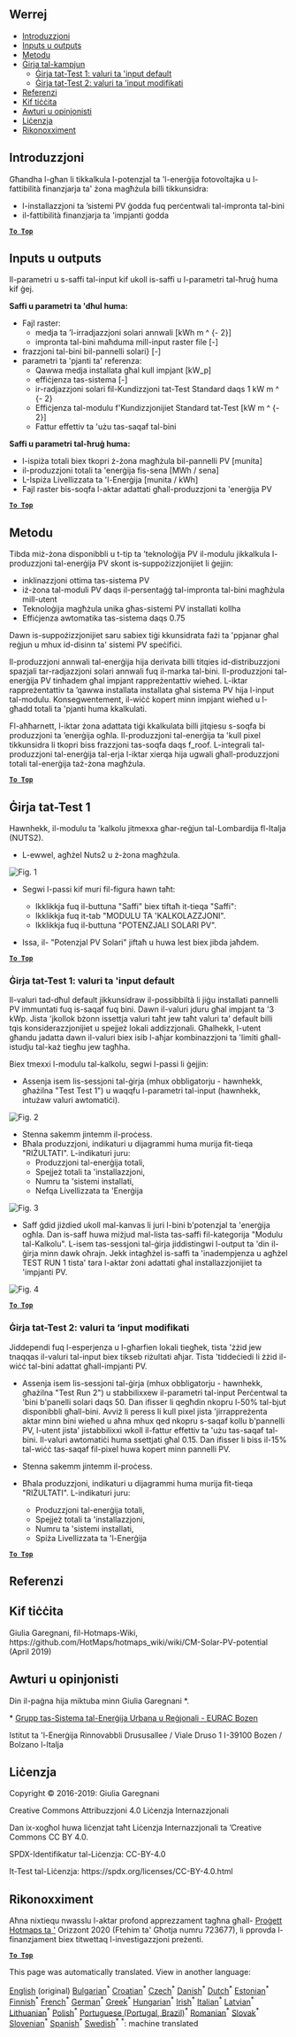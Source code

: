 <h2> Werrej </h2><ul><li> <a href="#introduction">Introduzzjoni</a> </li><li> <a href="#inputs-and-outputs">Inputs u outputs</a> </li><li> <a href="#method">Metodu</a> </li><li> <a href="#sample-run">Ġirja tal-kampjun</a> <ul><li> <a href="#test-run-1-default-input-values">Ġirja tat-Test 1: valuri ta 'input default</a> </li><li> <a href="#test-run-2-modified-input-values">Ġirja tat-Test 2: valuri ta ’input modifikati</a> </li></ul></li><li> <a href="#references">Referenzi</a> </li><li> <a href="#how-to-cite">Kif tiċċita</a> </li><li> <a href="#authors-and-reviewers">Awturi u opinjonisti</a> </li><li> <a href="#license">Liċenzja</a> </li><li> <a href="#acknowledgement">Rikonoxximent</a> </li></ul><h2> Introduzzjoni </h2><p> Għandha l-għan li tikkalkula l-potenzjal ta 'l-enerġija fotovoltajka u l-fattibilità finanzjarja ta' żona magħżula billi tikkunsidra: </p><ul><li> l-installazzjoni ta ’sistemi PV ġodda fuq perċentwali tal-impronta tal-bini </li><li> il-fattibilità finanzjarja ta 'impjanti ġodda </li></ul><p><ins> <code><strong><a href="#table-of-contents">To Top</a></strong></code> </ins> </p><h2> Inputs u outputs </h2><p> Il-parametri u s-saffi tal-input kif ukoll is-saffi u l-parametri tal-ħruġ huma kif ġej. </p><p> <strong>Saffi u parametri ta 'dħul huma:</strong> </p><ul><li> Fajl raster: <ul><li> medja ta ’l-irradjazzjoni solari annwali [kWh m ^ {- 2}] </li><li> impronta tal-bini maħduma mill-input raster file [-] </li></ul></li><li> frazzjoni tal-bini bil-pannelli solari} [-] </li><li> parametri ta 'pjanti ta' referenza: <ul><li> Qawwa medja installata għal kull impjant [kW_p] </li><li> effiċjenza tas-sistema [-] </li><li> ir-radjazzjoni solari fil-Kundizzjoni tat-Test Standard daqs 1 kW m ^ {- 2} </li><li> Effiċjenza tal-modulu f'Kundizzjonijiet Standard tat-Test [kW m ^ {- 2}] </li><li> Fattur effettiv ta 'użu tas-saqaf tal-bini </li></ul></li></ul><p> <strong>Saffi u parametri tal-ħruġ huma:</strong> </p><ul><li> l-ispiża totali biex tkopri ż-żona magħżula bil-pannelli PV [munita] </li><li> il-produzzjoni totali ta 'enerġija fis-sena [MWh / sena] </li><li> L-Ispiża Livellizzata ta 'l-Enerġija [munita / kWh] </li><li> Fajl raster bis-soqfa l-aktar adattati għall-produzzjoni ta 'enerġija PV </li></ul><p><ins> <code><strong><a href="#table-of-contents">To Top</a></strong></code> </ins> </p><h2> Metodu </h2><p> Tibda miż-żona disponibbli u t-tip ta ’teknoloġija PV il-modulu jikkalkula l-produzzjoni tal-enerġija PV skont is-suppożizzjonijiet li ġejjin: </p><ul><li> inklinazzjoni ottima tas-sistema PV </li><li> iż-żona tal-moduli PV daqs il-persentaġġ tal-impronta tal-bini magħżula mill-utent </li><li> Teknoloġija magħżula unika għas-sistemi PV installati kollha </li><li> Effiċjenza awtomatika tas-sistema daqs 0.75 </li></ul><p> Dawn is-suppożizzjonijiet saru sabiex tiġi kkunsidrata fażi ta 'ppjanar għal reġjun u mhux id-disinn ta' sistemi PV speċifiċi. </p><p> Il-produzzjoni annwali tal-enerġija hija derivata billi titqies id-distribuzzjoni spazjali tar-radjazzjoni solari annwali fuq il-marka tal-bini. Il-produzzjoni tal-enerġija PV tinħadem għal impjant rappreżentattiv wieħed. L-iktar rappreżentattiv ta ’qawwa installata installata għal sistema PV hija l-input tal-modulu. Konsegwentement, il-wiċċ kopert minn impjant wieħed u l-għadd totali ta 'pjanti huma kkalkulati. </p><p> Fl-aħħarnett, l-iktar żona adattata tiġi kkalkulata billi jitqiesu s-soqfa bi produzzjoni ta ’enerġija ogħla. Il-produzzjoni tal-enerġija ta 'kull pixel tikkunsidra li tkopri biss frazzjoni tas-soqfa daqs f_roof. L-integrali tal-produzzjoni tal-enerġija tal-erja l-iktar xierqa hija ugwali għall-produzzjoni totali tal-enerġija taż-żona magħżula. </p><p><ins> <code><strong><a href="#table-of-contents">To Top</a></strong></code> </ins> </p><h2> Ġirja tat-Test 1 </h2><p> Hawnhekk, il-modulu ta 'kalkolu jitmexxa għar-reġjun tal-Lombardija fl-Italja (NUTS2). </p><ul><li> L-ewwel, agħżel Nuts2 u ż-żona magħżula. </li></ul><p><img alt="Fig. 1" src="https://github.com/HotMaps/hotmaps_wiki/blob/master/Images/cm_solar_PV/default_values_01.png" title="Agħżel reġjun"/></p><ul><li><p> Segwi l-passi kif muri fil-figura hawn taħt: </p><ul><li> Ikklikkja fuq il-buttuna "Saffi" biex tiftaħ it-tieqa "Saffi": </li><li> Ikklikkja fuq it-tab "MODULU TA 'KALKOLAZZJONI". </li><li> Ikklikkja fuq il-buttuna "POTENZJALI SOLARI PV". </li></ul></li><li><p> Issa, il- "Potenzjal PV Solari" jiftaħ u huwa lest biex jibda jaħdem. </p></li></ul><p><ins> <code><strong><a href="#table-of-contents">To Top</a></strong></code> </ins> </p><h3> Ġirja tat-Test 1: valuri ta 'input default </h3><p> Il-valuri tad-dħul default jikkunsidraw il-possibbiltà li jiġu installati pannelli PV immuntati fuq is-saqaf fuq bini. Dawn il-valuri jduru għal impjant ta '3 kWp. Jista 'jkollok bżonn issettja valuri taħt jew taħt valuri ta' default billi tqis konsiderazzjonijiet u spejjeż lokali addizzjonali. Għalhekk, l-utent għandu jadatta dawn il-valuri biex isib l-aħjar kombinazzjoni ta 'limiti għall-istudju tal-każ tiegħu jew tagħha. </p><p> Biex tmexxi l-modulu tal-kalkolu, segwi l-passi li ġejjin: </p><ul><li> Assenja isem lis-sessjoni tal-ġirja (mhux obbligatorju - hawnhekk, għażilna "Test Test 1") u waqqfu l-parametri tal-input (hawnhekk, intużaw valuri awtomatiċi). </li></ul><p><img alt="Fig. 2" src="https://github.com/HotMaps/hotmaps_wiki/blob/master/Images/cm_solar_PV/default_values_02.png" title="Ġirja tat-test 1 bil-valuri awtomatiċi"/></p><ul><li> Stenna sakemm jintemm il-proċess. </li><li> Bħala produzzjoni, indikaturi u dijagrammi huma murija fit-tieqa "RIŻULTATI". L-indikaturi juru: <ul><li> Produzzjoni tal-enerġija totali, </li><li> Spejjeż totali ta 'installazzjoni, </li><li> Numru ta 'sistemi installati, </li><li> Nefqa Livellizzata ta 'Enerġija </li></ul></li></ul><p><img alt="Fig. 3" src="https://github.com/HotMaps/hotmaps_wiki/blob/master/Images/cm_solar_PV/default_values_03.png" title="Ġirja tat-test 1 tab Indikaturi"/></p><ul><li> Saff ġdid jiżdied ukoll mal-kanvas li juri l-bini b'potenzjal ta 'enerġija ogħla. Dan is-saff huwa miżjud mal-lista tas-saffi fil-kategorija "Modulu tal-Kalkolu". L-isem tas-sessjoni tal-ġirja jiddistingwi l-output ta 'din il-ġirja minn dawk oħrajn. Jekk intagħżel is-saffi ta 'inadempjenza u agħżel TEST RUN 1 tista' tara l-aktar żoni adattati għal installazzjonijiet ta 'impjanti PV. </li></ul><p><img alt="Fig. 4" src="https://github.com/HotMaps/hotmaps_wiki/blob/master/Images/cm_solar_PV/default_values_03.png" title="Ġirja tat-test 1 Modulu tal-kalkolu tal-KREJK"/></p><p><ins> <code><strong><a href="#table-of-contents">To Top</a></strong></code> </ins> </p><h3> Ġirja tat-Test 2: valuri ta ’input modifikati </h3><p> Jiddependi fuq l-esperjenza u l-għarfien lokali tiegħek, tista 'żżid jew tnaqqas il-valuri tal-input biex tikseb riżultati aħjar. Tista 'tiddeċiedi li żżid il-wiċċ tal-bini adattat għall-impjanti PV. </p><ul><li><p> Assenja isem lis-sessjoni tal-ġirja (mhux obbligatorju - hawnhekk, għażilna "Test Run 2") u stabbilixxew il-parametri tal-input Perċentwal ta 'bini b'panelli solari daqs 50. Dan ifisser li qegħdin nkopru l-50% tal-bjut disponibbli għall-bini. Avviż li peress li kull pixel jista 'jirrappreżenta aktar minn bini wieħed u aħna mhux qed nkopru s-saqaf kollu b'pannelli PV, l-utent jista' jistabbilixxi wkoll il-fattur effettiv ta 'użu tas-saqaf tal-bini. Il-valuri awtomatiċi huma ssettjati għal 0.15. Dan ifisser li biss il-15% tal-wiċċ tas-saqaf fil-pixel huwa kopert minn pannelli PV. </p></li><li><p> Stenna sakemm jintemm il-proċess. </p></li><li><p> Bħala produzzjoni, indikaturi u dijagrammi huma murija fit-tieqa "RIŻULTATI". L-indikaturi juru: </p><ul><li> Produzzjoni tal-enerġija totali, </li><li> Spejjeż totali ta 'installazzjoni, </li><li> Numru ta 'sistemi installati, </li><li> Spiża Livellizzata ta 'l-Enerġija </li></ul></li></ul><p><ins> <code><strong><a href="#table-of-contents">To Top</a></strong></code> </ins> </p><h2> Referenzi </h2><h2> Kif tiċċita </h2><p> Giulia Garegnani, fil-Hotmaps-Wiki, https://github.com/HotMaps/hotmaps_wiki/wiki/CM-Solar-PV-potential (April 2019) </p><h2> Awturi u opinjonisti </h2><p> Din il-paġna hija miktuba minn Giulia Garegnani *. </p><p> * <a href="http://www.eurac.edu/en/research/technologies/renewableenergy/researchfields/Pages/Energy-strategies-and-planning.aspx">Grupp tas-Sistema tal-Enerġija Urbana u Reġjonali - EURAC Bozen</a> </p><p> Istitut ta 'l-Enerġija Rinnovabbli Drususallee / Viale Druso 1 I-39100 Bozen / Bolzano l-Italja </p><h2> Liċenzja </h2><p> Copyright © 2016-2019: Giulia Garegnani </p><p> Creative Commons Attribuzzjoni 4.0 Liċenzja Internazzjonali </p><p> Dan ix-xogħol huwa liċenzjat taħt Liċenzja Internazzjonali ta ’Creative Commons CC BY 4.0. </p><p> SPDX-Identifikatur tal-Liċenzja: CC-BY-4.0 </p><p> It-Test tal-Liċenzja: https://spdx.org/licenses/CC-BY-4.0.html </p><h2> Rikonoxximent </h2><p> Aħna nixtiequ nwasslu l-aktar profond apprezzament tagħna għall- <a href="https://www.hotmaps-project.eu">Proġett Hotmaps ta '</a> Orizzont 2020 (Ftehim ta' Għotja numru 723677), li pprovda l-finanzjament biex titwettaq l-investigazzjoni preżenti. </p><p><ins> <code><strong><a href="#table-of-contents">To Top</a></strong></code> </ins> </p>

This page was automatically translated. View in another language:

[English](en-CM-Solar-thermal-and-PV-potential) (original) [Bulgarian](bg-CM-Solar-thermal-and-PV-potential)<sup>\*</sup> [Croatian](hr-CM-Solar-thermal-and-PV-potential)<sup>\*</sup> [Czech](cs-CM-Solar-thermal-and-PV-potential)<sup>\*</sup> [Danish](da-CM-Solar-thermal-and-PV-potential)<sup>\*</sup> [Dutch](nl-CM-Solar-thermal-and-PV-potential)<sup>\*</sup> [Estonian](et-CM-Solar-thermal-and-PV-potential)<sup>\*</sup> [Finnish](fi-CM-Solar-thermal-and-PV-potential)<sup>\*</sup> [French](fr-CM-Solar-thermal-and-PV-potential)<sup>\*</sup> [German](de-CM-Solar-thermal-and-PV-potential)<sup>\*</sup> [Greek](el-CM-Solar-thermal-and-PV-potential)<sup>\*</sup> [Hungarian](hu-CM-Solar-thermal-and-PV-potential)<sup>\*</sup> [Irish](ga-CM-Solar-thermal-and-PV-potential)<sup>\*</sup> [Italian](it-CM-Solar-thermal-and-PV-potential)<sup>\*</sup> [Latvian](lv-CM-Solar-thermal-and-PV-potential)<sup>\*</sup> [Lithuanian](lt-CM-Solar-thermal-and-PV-potential)<sup>\*</sup>  [Polish](pl-CM-Solar-thermal-and-PV-potential)<sup>\*</sup> [Portuguese (Portugal, Brazil)](pt-CM-Solar-thermal-and-PV-potential)<sup>\*</sup> [Romanian](ro-CM-Solar-thermal-and-PV-potential)<sup>\*</sup> [Slovak](sk-CM-Solar-thermal-and-PV-potential)<sup>\*</sup> [Slovenian](sl-CM-Solar-thermal-and-PV-potential)<sup>\*</sup> [Spanish](es-CM-Solar-thermal-and-PV-potential)<sup>\*</sup> [Swedish](sv-CM-Solar-thermal-and-PV-potential)<sup>\*</sup>
<sup>\*</sup>: machine translated
